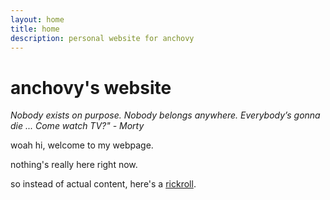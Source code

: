 ```yaml
---
layout: home
title: home
description: personal website for anchovy
---
```


# anchovy's website

*Nobody exists on purpose. Nobody belongs anywhere. Everybody’s gonna die ... Come watch TV?" - Morty*

woah hi, welcome to my webpage.

nothing's really here right now.

so instead of actual content, here's a [rickroll](https://www.youtube.com/watch?v=dQw4w9WgXcQ).
